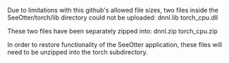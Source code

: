 Due to limitations with this github's allowed file sizes, two files inside the SeeOtter/torch/lib directory could not be uploaded:
dnnl.lib
torch_cpu.dll

These two files have been separately zipped into:
dnnl.zip
torch_cpu.zip

In order to restore functionality of the SeeOtter application, these files will need to be unzipped into the torch subdirectory.
